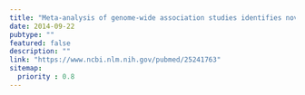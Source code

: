 ```yaml
---
title: "Meta-analysis of genome-wide association studies identifies novel loci that influence cupping and the glaucomatous process."
date: 2014-09-22
pubtype: ""
featured: false
description: ""
link: "https://www.ncbi.nlm.nih.gov/pubmed/25241763"
sitemap:
  priority : 0.8
---
```



